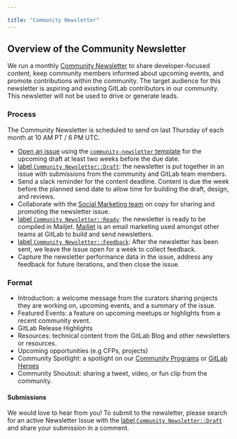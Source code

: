 ```yaml
---

title: "Community Newsletter"
---
```








## Overview of the Community Newsletter

We run a monthly [Community Newsletter](/community/newsletter/) to share developer-focused content, keep community members informed about upcoming events, and promote contributions within the community. The target audience for this newsletter is aspiring and existing GitLab contributors in our community. This newsletter will not be used to drive or generate leads.

### Process

The Community Newsletter is scheduled to send on last Thursday of each month at 10 AM PT / 6 PM UTC. 
* [Open an issue](https://gitlab.com/gitlab-com/marketing/community-relations/dev-evangelism/meta/-/issues/new?issuable_template=community-newsletter) using the [`community-newsletter` template](https://gitlab.com/gitlab-com/marketing/community-relations/dev-evangelism/meta/-/blob/main/.gitlab/issue_templates/community-newsletter.md) for the upcoming draft at least two weeks before the due date.
* [label `Community Newsletter::Draft`](https://gitlab.com/gitlab-com/marketing/community-relations/dev-evangelism/meta/-/issues/?label_name%5B%5D=Community%20Newsletter::Draft): the newsletter is put together in an issue with submissions from the community and GitLab team members. 
* Send a slack reminder for the content deadline. Content is due the week before the planned send date to allow time for building the draft, design, and reviews.
* Collaborate with the [Social Marketing team](/handbook/marketing/integrated-marketing/digital-strategy/social-marketing/) on copy for sharing and promoting the newsletter issue.
* [label `Community Newsletter::Ready`](https://gitlab.com/gitlab-com/marketing/community-relations/dev-evangelism/meta/-/issues/?label_name%5B%5D=Community%20Newsletter::Ready): the newsletter is ready to be compiled in Mailjet. [Mailjet](https://www.mailjet.com/) is an email marketing used amongst other teams at GitLab to build and send newsletters.
* [label `Community Newsletter::Feedback`](https://gitlab.com/gitlab-com/marketing/community-relations/dev-evangelism/meta/-/issues/?label_name%5B%5D=Community%20Newsletter::Feedback): After the newsletter has been sent, we leave the issue open for a week to collect feedback.
* Capture the newsletter performance data in the issue, address any feedback for future iterations, and then close the issue. 

### Format

* Introduction: a welcome message from the curators sharing projects they are working on, upcoming events, and a summary of the issue. 
* Featured Events: a feature on upcoming meetups or highlights from a recent community event. 
* GitLab Release Highlights
* Resources: technical content from the GitLab Blog and other newsletters or resources.
* Upcoming opportunities (e.g CFPs, projects)
* Community Spotlight: a spotlight on our [Community Programs](/handbook/marketing/developer-relations/community-programs/) or [GitLab Heroes](https://about.gitlab.com/community/heroes/)
* Community Shoutout: sharing a tweet, video, or fun clip from the community.

#### Submissions 

We would love to hear from you! To submit to the newsletter, please search for an active Newsletter Issue with the [label `Community Newsletter::Draft`](https://gitlab.com/gitlab-com/marketing/community-relations/dev-evangelism/meta/-/issues/?label_name%5B%5D=Community%20Newsletter::Draft) and share your submission in a comment. 

